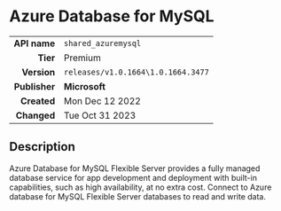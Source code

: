 # Azure Database for MySQL
| | |
|-:|-|
|**API name**|`shared_azuremysql`|
|**Tier**|Premium|
|**Version**|`releases/v1.0.1664\1.0.1664.3477`|
|**Publisher**|**Microsoft**|
|**Created**|Mon Dec 12 2022|
|**Changed**|Tue Oct 31 2023|

## Description
Azure Database for MySQL Flexible Server provides a fully managed database service for app development and deployment with built-in capabilities, such as high availability, at no extra cost. Connect to Azure database for MySQL Flexible Server databases to read and write data.

